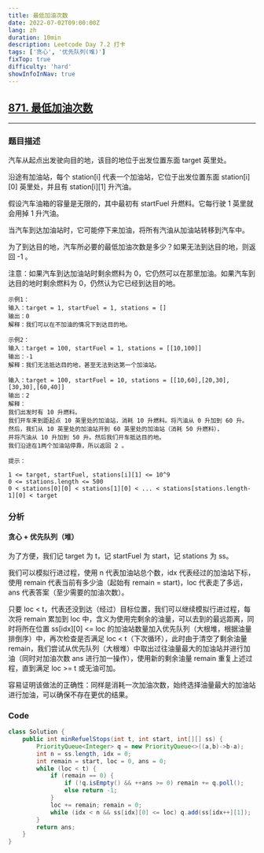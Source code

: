 ```yaml
---
title: 最低加油次数
date: 2022-07-02T09:00:00Z
lang: zh
duration: 10min
description: Leetcode Day 7.2 打卡
tags: ['贪心', '优先队列(堆)']
fixTop: true
difficulty: 'hard'
showInfoInNav: true
---
```


## [871. 最低加油次数](https://leetcode.cn/problems/minimum-number-of-refueling-stops/) <MarkerHard />
***
### 题目描述
汽车从起点出发驶向目的地，该目的地位于出发位置东面 target 英里处。

沿途有加油站，每个 station[i] 代表一个加油站，它位于出发位置东面 station[i][0] 英里处，并且有 station[i][1] 升汽油。

假设汽车油箱的容量是无限的，其中最初有 startFuel 升燃料。它每行驶 1 英里就会用掉 1 升汽油。

当汽车到达加油站时，它可能停下来加油，将所有汽油从加油站转移到汽车中。

为了到达目的地，汽车所必要的最低加油次数是多少？如果无法到达目的地，则返回 -1 。

注意：如果汽车到达加油站时剩余燃料为 0，它仍然可以在那里加油。如果汽车到达目的地时剩余燃料为 0，仍然认为它已经到达目的地。

```
示例1：
输入：target = 1, startFuel = 1, stations = []
输出：0
解释：我们可以在不加油的情况下到达目的地。
```
```
示例2：
输入：target = 100, startFuel = 1, stations = [[10,100]]
输出：-1
解释：我们无法抵达目的地，甚至无法到达第一个加油站。
```
```
输入：target = 100, startFuel = 10, stations = [[10,60],[20,30],[30,30],[60,40]]
输出：2
解释：
我们出发时有 10 升燃料。
我们开车来到距起点 10 英里处的加油站，消耗 10 升燃料。将汽油从 0 升加到 60 升。
然后，我们从 10 英里处的加油站开到 60 英里处的加油站（消耗 50 升燃料），
并将汽油从 10 升加到 50 升。然后我们开车抵达目的地。
我们沿途在1两个加油站停靠，所以返回 2 。
```
```
提示：

1 <= target, startFuel, stations[i][1] <= 10^9
0 <= stations.length <= 500
0 < stations[0][0] < stations[1][0] < ... < stations[stations.length-1][0] < target
```

### 分析
#### 贪心 + 优先队列（堆）
为了方便，我们记 target 为 t，记 startFuel 为 start，记 stations 为 ss。

我们可以模拟行进过程，使用 n 代表加油站总个数，idx 代表经过的加油站下标，使用 remain 代表当前有多少油（起始有 remain = start)，loc 代表走了多远，ans 代表答案（至少需要的加油次数）。

只要 loc < t，代表还没到达（经过）目标位置，我们可以继续模拟行进过程，每次将 remain 累加到 loc 中，含义为使用完剩余的油量，可以去到的最远距离，同时将所在位置 ss[idx][0] <= loc 的加油站数量加入优先队列（大根堆，根据油量排倒序）中，再次检查是否满足 loc < t（下次循环），此时由于清空了剩余油量 remain，我们尝试从优先队列（大根堆）中取出过往油量最大的加油站并进行加油（同时对加油次数 ans 进行加一操作），使用新的剩余油量 remain 重复上述过程，直到满足 loc >= t 或无油可加。

容易证明该做法的正确性：同样是消耗一次加油次数，始终选择油量最大的加油站进行加油，可以确保不存在更优的结果。

### Code

```java
class Solution {
    public int minRefuelStops(int t, int start, int[][] ss) {
        PriorityQueue<Integer> q = new PriorityQueue<>((a,b)->b-a);
        int n = ss.length, idx = 0;
        int remain = start, loc = 0, ans = 0;
        while (loc < t) {
            if (remain == 0) {
                if (!q.isEmpty() && ++ans >= 0) remain += q.poll();
                else return -1;
            }
            loc += remain; remain = 0;
            while (idx < n && ss[idx][0] <= loc) q.add(ss[idx++][1]);
        }
        return ans;
    }
}
```

